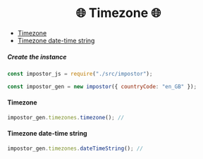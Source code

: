 <h1 align="center">🌐 Timezone 🌐</h1>

- [Timezone](#timezone)
- [Timezone date-time string](#timezone-date-time-string)

##### Create the instance
```js
const impostor_js = require("./src/impostor");

const impostor_gen = new impostor({ countryCode: "en_GB" });
```

#### Timezone
```js
impostor_gen.timezones.timezone(); // 
```

#### Timezone date-time string
```js
impostor_gen.timezones.dateTimeString(); //
```
